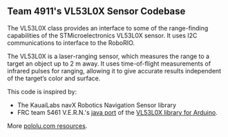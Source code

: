 Team 4911's VL53L0X Sensor Codebase
---
The VL53L0X class provides an interface to some of the range-finding capabilities of the STMicroelectronics VL53L0X sensor.
 It uses I2C communications to interface to the RoboRIO.
 
The VL53L0X is a laser-ranging sensor, which measures the range to a target an 
object up to 2 m away. It uses time-of-flight measurements of infrared pulses for ranging,
allowing it to give accurate results independent of the target’s color and surface.

This code is inspired by:
 <ul>
  <li>The KauaiLabs navX Robotics Navigation Sensor library</li>
  <li>FRC team 5461 V.E.R.N.'s <a href="https://github.com/FRC-Team-Vern/VL53L0X_Example">java port</a>
  of the <a href="https://github.com/pololu/vl53l0x-arduino">VL53L0X library for Arduino</a>.</li>
 </ul>
 
<p> More <a href="https://www.pololu.com/product/2490/resources">pololu.com resources</a>.